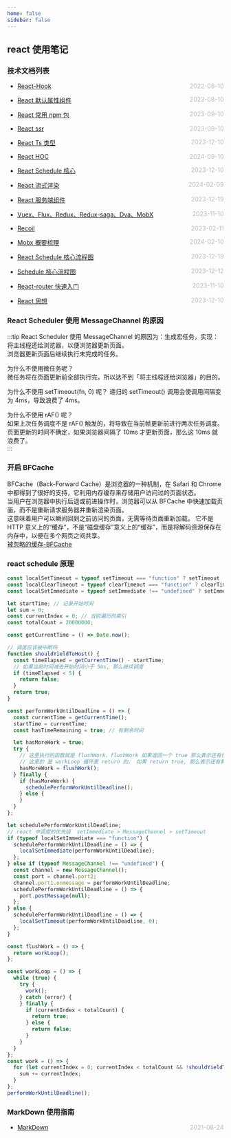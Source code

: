 ```yaml
---
home: false
sidebar: false
---
```


## react 使用笔记

### 技术文档列表

- [React-Hook](./hooks) <span style="color:#bbb; float:right">2022-08-10</span>
- [React 默认属性组件](./defaultPropHOC) <span style="color:#bbb; float:right">2023-08-10</span>
- [React 常用 npm 包](./npmPackage) <span style="color:#bbb; float:right">2023-09-10</span>
- [React ssr](./ssr) <span style="color:#bbb; float:right">2023-09-10</span>
- [React Ts 类型](./react-ts) <span style="color:#bbb; float:right">2023-12-10</span>
- [React HOC](./react-hoc/) <span style="color:#bbb; float:right">2024-09-10</span>
- [React Schedule 核心](https://juejin.cn/post/7208222652619800613#heading-5) <span style="color:#bbb; float:right">2023-12-10</span>
- [React 流式渲染](https://zhuanlan.zhihu.com/p/639505410?utm_id=0) <span style="color:#bbb; float:right">2024-02-09</span>
- [React 服务端组件](https://sorrycc.com/why-react-server-components/) <span style="color:#bbb; float:right">2023-12-19</span>
- [Vuex、Flux、Redux、Redux-saga、Dva、MobX](https://zhuanlan.zhihu.com/p/53599723) <span style="color:#bbb; float:right">2023-11-10</span>
- [Recoil](https://juejin.cn/post/7259168207055175739) <span style="color:#bbb; float:right">2023-02-11</span>
- [Mobx 概要梳理](https://article.juejin.cn/post/6914179461957025800) <span style="color:#bbb; float:right">2024-02-10</span>
- [React Schedule 核心流程图](https://p6-juejin.byteimg.com/tos-cn-i-k3u1fbpfcp/493c087e2fd64e1a8c552f16927192f6~tplv-k3u1fbpfcp-watermark.image?) <span style="color:#bbb; float:right">2023-12-19</span>

- [Schedule 核心流程图](https://zhuanlan.zhihu.com/p/450267610?utm_id=0) <span style="color:#bbb; float:right">2023-12-12</span>
- [React-router 快速入门](https://segmentfault.com/a/1190000014294604) <span style="color:#bbb; float:right">2023-11-10</span>
- [React 思想](https://react.iamkasong.com/preparation/idea.html#react-%E7%90%86%E5%BF%B5) <span style="color:#bbb; float:right">2023-12-10</span>

### React Scheduler 使用 MessageChannel 的原因

:::tip
React Scheduler 使用 MessageChannel 的原因为：生成宏任务，实现：  
将主线程还给浏览器，以便浏览器更新页面。  
浏览器更新页面后继续执行未完成的任务。

为什么不使用微任务呢？  
微任务将在页面更新前全部执行完，所以达不到「将主线程还给浏览器」的目的。

为什么不使用 setTimeout(fn, 0) 呢？
递归的 setTimeout() 调用会使调用间隔变为 4ms，导致浪费了 4ms。

为什么不使用 rAF() 呢？  
如果上次任务调度不是 rAF() 触发的，将导致在当前帧更新前进行两次任务调度。  
页面更新的时间不确定，如果浏览器间隔了 10ms 才更新页面，那么这 10ms 就浪费了。  
:::

### 开启 BFCache

BFCache（Back-Forward Cache）是浏览器的一种机制，在 Safari 和 Chrome 中都得到了很好的支持，它利用内存缓存来存储用户访问过的页面状态。  
当用户在浏览器中执行后退或前进操作时，浏览器可以从 BFCache 中快速加载页面，而不是重新请求服务器并重新渲染页面。  
这意味着用户可以瞬间回到之前访问的页面，无需等待页面重新加载。
它不是 HTTP 意义上的“缓存”，不是“磁盘缓存”意义上的“缓存”，而是将解码资源保存在内存中，以便在多个网页之间共享。  
[被忽略的缓存-BFCache](https://cloud.tencent.com/developer/article/2350456?areaId=106001)

### react schedule 原理

```js
const localSetTimeout = typeof setTimeout === "function" ? setTimeout : null;
const localClearTimeout = typeof clearTimeout === "function" ? clearTimeout : null;
const localSetImmediate = typeof setImmediate !== "undefined" ? setImmediate : null;

let startTime; // 记录开始时间
let sum = 0;
const currentIndex = 0; // 当前遍历的索引
const totalCount = 20000000;

const getCurrentTime = () => Date.now();

// 调度应该被中断吗
function shouldYieldToHost() {
  const timeElapsed = getCurrentTime() - startTime;
  // 如果当前时间减去开始时间小于 5ms, 那么继续调度
  if (timeElapsed < 5) {
    return false;
  }
  return true;
}

const performWorkUntilDeadline = () => {
  const currentTime = getCurrentTime();
  startTime = currentTime;
  const hasTimeRemaining = true; // 有剩余时间

  let hasMoreWork = true;
  try {
    // 这里执行的函数就是 flushWork，flushWork 如果返回一个 true 那么表示还有任务
    // 这里的 是 workLoop 循环里 return 的， 如果 return true, 那么表示还有剩余的任务，只是时间用完了，被中断了
    hasMoreWork = flushWork();
  } finally {
    if (hasMoreWork) {
      schedulePerformWorkUntilDeadline();
    } else {
    }
  }
};

let schedulePerformWorkUntilDeadline;
// react 中调度的优先级  setImmediate > MessageChannel > setTimeout
if (typeof localSetImmediate === "function") {
  schedulePerformWorkUntilDeadline = () => {
    localSetImmediate(performWorkUntilDeadline);
  };
} else if (typeof MessageChannel !== "undefined") {
  const channel = new MessageChannel();
  const port = channel.port2;
  channel.port1.onmessage = performWorkUntilDeadline;
  schedulePerformWorkUntilDeadline = () => {
    port.postMessage(null);
  };
} else {
  schedulePerformWorkUntilDeadline = () => {
    localSetTimeout(performWorkUntilDeadline, 0);
  };
}

const flushWork = () => {
  return workLoop();
};

const workLoop = () => {
  while (true) {
    try {
      work();
    } catch (error) {
    } finally {
      if (currentIndex < totalCount) {
        return true;
      } else {
        return false;
      }
    }
  }
};
const work = () => {
  for (let currentIndex = 0; currentIndex < totalCount && !shouldYieldToHost(); currentIndex++) {
    sum += currentIndex;
  }
};
performWorkUntilDeadline();
```

### MarkDown 使用指南

- [MarkDown](../blog-daily/use-markdown) <span style="color:#bbb; float:right">2021-06-24</span>
